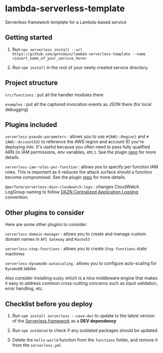 # lambda-serverless-template

Serverless framework template for a Lambda-based service

## Getting started

1. Run `npx serverless install --url https://github.com/getndazn/lambda-serverless-template --name <insert_name_of_your_service_here>`

2. Run `npm install` in the root of your newly created service directory.

## Project structure

`src/functions` : put all the handler modules there

`examples`  : put all the captured invocation events as JSON there (for local debugging)

## Plugins included

`serverless-pseudo-parameters` : allows you to use `#{AWS::Region}` and `#{AWS::AccountId}` to reference the AWS region and account ID you're deploying into. It's useful because you often need to pass fully qualified ARN (in IAM permissions, env variables, etc.). See the plugin [repo](https://github.com/svdgraaf/serverless-pseudo-parameters) for more details.

`serverless-iam-roles-per-function` : allows you to specify per function IAM roles. This is important as it reduces the attack surface should a function become compromised. See the plugin [repo](https://github.com/functionalone/serverless-iam-roles-per-function) for more details.

`@perform/serverless-dazn-cloudwatch-logs` : changes CloudWatch LogGroup naming to follow [DAZN Centralized Application Logging](https://livesport.atlassian.net/wiki/spaces/DP/pages/807862308/Centralised+Application+Logging) convention.

## Other plugins to consider

Here are some other plugins to consider:

`serverless-domain-manager` : allows you to create and manage custom domain names in `API Gateway` and `Route53`

`serverless-step-functions` : allows you to create `Step Functions` state machines

`serverless-dynamodb-autoscaling` : allows you to configure auto-scaling for `DynamoDB` tables

Also consider installing `middy` which is a nice middleware engine that makes it easy to address common cross-cutting concerns such as input validation, error handling, etc.

## Checklist before you deploy

1. Run `npm install serverless --save-dev` to update to the latest version of the [Serverless framework](https://serverless.com/framework/) as a **DEV dependency**

2. Run `npm outdated` to check if any outdated packages should be updated.

2. Delete the `hello-world` function from the `functions` folder, and remove it from the `serverless.yml`
